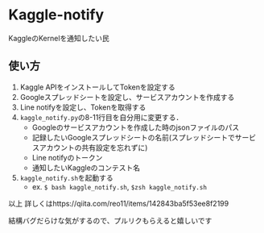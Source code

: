 # Kaggle-notify
KaggleのKernelを通知したい民

## 使い方
1. Kaggle APIをインストールしてTokenを設定する
2. Googleスプレッドシートを設定し、サービスアカウントを作成する
3. Line notifyを設定し、Tokenを取得する
4. `kaggle_notify.py`の8-11行目を自分用に変更する．
	- Googleのサービスアカウントを作成した時のjsonファイルのパス
	- 記録したいGoogleスプレッドシートの名前(スプレッドシートでサービスアカウントの共有設定を忘れずに)
	- Line notifyのトークン
	- 通知したいKaggleのコンテスト名
5. `kaggle_notify.sh`を起動する
	- ex. `$ bash kaggle_notify.sh`, `$zsh kaggle_notify.sh`

以上
詳しくはhttps://qiita.com/reo11/items/142843ba5f53ee8f2199

結構バグだらけな気がするので、プルリクもらえると嬉しいです